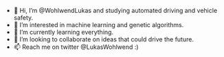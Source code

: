 - 👋 Hi, I’m @WohlwendLukas and studying automated driving and vehicle safety.
- 👀 I’m interested in machine learning and genetic algorithms.
- 🌱 I’m currently learning everything.
- 💞️ I’m looking to collaborate on ideas that could drive the future.
- 📫 Reach me on twitter @LukasWohlwend :)

<!---
WohlwendLukas/WohlwendLukas is a ✨ special ✨ repository because its `README.md` (this file) appears on your GitHub profile.
You can click the Preview link to take a look at your changes.
--->
